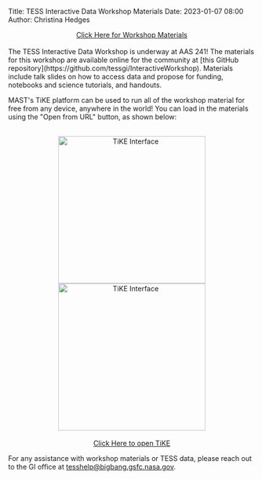 Title: TESS Interactive Data Workshop Materials
Date: 2023-01-07 08:00
Author: Christina Hedges

<center><a href="https://github.com/tessgi/InteractiveWorkshop" class="btn btn-primary btn-md active" role="button" aria-pressed="true">Click Here for Workshop Materials</a></center>
<br>
The TESS Interactive Data Workshop is underway at AAS 241! The materials for this workshop are available online for the community at [this GitHub repository](https://github.com/tessgi/InteractiveWorkshop). Materials include talk slides on how to access data and propose for funding, notebooks and science tutorials, and handouts. 

<br>

MAST's TiKE platform can be used to run all of the workshop material for free from any device, anywhere in the world! You can load in the materials using the "Open from URL" button, as shown below:

<br>

<center><img src="images/tike_screenshot1.png" alt="TiKE Interface" style="width:300px;"/>
<img src="images/tike_screenshot2.png" alt="TiKE Interface" style="width:300px;"/></center>

<br>

<center><a href="https://timeseries.science.stsci.edu/" class="btn btn-success btn-md active" role="button" aria-pressed="true">Click Here to open TiKE</a></center>


For any assistance with workshop materials or TESS data, please reach out to the GI office at [tesshelp@bigbang.gsfc.nasa.gov](tesshelp@bigbang.gsfc.nasa.gov).